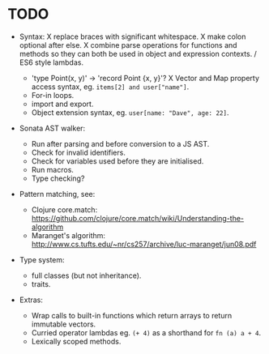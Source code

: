 TODO
====

 - Syntax:
	X replace braces with significant whitespace.
	X make colon optional after else.
	X combine parse operations for functions and methods so they can both be used 
	  in object and expression contexts.
	/ ES6 style lambdas.
	- 'type Point(x, y)' -> 'record Point {x, y}'?
	X Vector and Map property access syntax, eg. `items[2] and user["name"]`.
	- For-in loops.
	- import and export.
	- Object extension syntax, eg. `user[name: "Dave", age: 22]`.

 - Sonata AST walker:
 	- Run after parsing and before conversion to a JS AST.
 	- Check for invalid identifiers.
 	- Check for variables used before they are initialised.
 	- Run macros.
 	- Type checking?

 - Pattern matching, see:
	- Clojure core.match: https://github.com/clojure/core.match/wiki/Understanding-the-algorithm
	- Maranget's algorithm: http://www.cs.tufts.edu/~nr/cs257/archive/luc-maranget/jun08.pdf

 - Type system:
 	- full classes (but not inheritance).
 	- traits.

 - Extras:
	- Wrap calls to built-in functions which return arrays to return immutable vectors.
	- Curried operator lambdas eg. `(+ 4)` as a shorthand for `fn (a) a + 4`.
	- Lexically scoped methods.